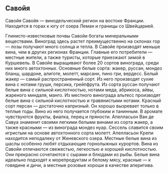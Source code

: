 ## Савойя 

Савойя
Савoйя — винодельческий регион на востоке Франции. Находится в горах к югу от озера Леман и границы со Швейцарией. 


Глинисто-известковые почвы Савойи богаты минеральными веществами. Виноград здесь растет преимущественно на склонах гор — лозы получают много солнца и тепла. 
В Савойе производят меньше вина, чем в других регионах Франции. Главные его потребители — местные жители, а также туристы, которые приезжают зимой в Куршевель. 
В Савойе выращивают более 20 сортов винограда, среди них много автохтонных. Основные белые сорта: жакер, руссан, мондез бланш, шардоне, алиготе, молетт, марсанн, пино гри, вердесс. 
Белый жакер — самый распространенный сорт. Из него производят сухие вина с нотами груши, персика, грейпфрута. 
Из сорта руссан получают белые вина с сильной кислотностью, нотами меда, абрикоса, айвы, жареного миндаля, манго. Из местного винограда альтесс производят белые вина с сильной кислотностью и травянистыми нотами.
Красный сорт персан — достаточно капризный. Он хорошо вызревает только в теплые годы. Вино из него получается глубоким и танинным. В аромате чувствуются фрукты, фиалка, перец и пряности. 
Апелласьон Ван де Савуа знаменит своими легкими белыми винами из сорта жакер, а также красными — из винограда мондез нуар. Сессель славится своим игристым на основе автохтонного сорта молетт.
Апелласьон Крепи находится неподалеку от Женевского озера. Местные белые вина из шаслы особенно любят отдыхающие горнолыжных курортов. 
Вина из Савойи отличаются свежестью, легкостью и хорошей кислотностью. Они прекрасно сочетаются с сырами и блюдами из рыбы.
Белые вина идеально подходят к морепродуктам и белому мясу, красные — к говядине и дичи, а местные розовые хороши в качестве аперитива.
